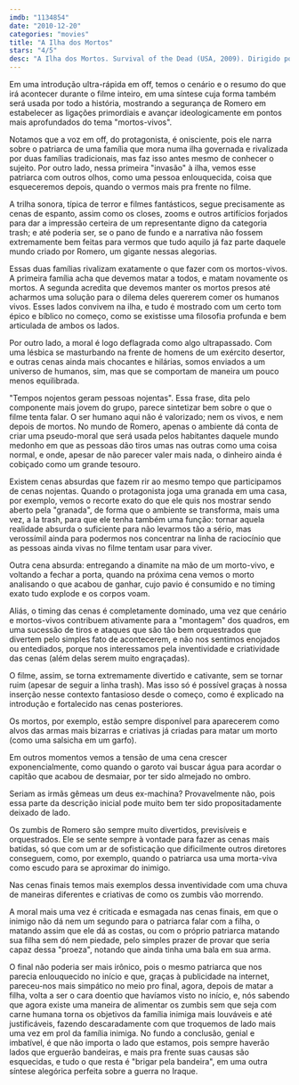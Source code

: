 ```yaml
---
imdb: "1134854"
date: "2010-12-20"
categories: "movies"
title: "A Ilha dos Mortos"
stars: "4/5"
desc: "A Ilha dos Mortos. Survival of the Dead (USA, 2009). Dirigido por George A. Romero. Escrito por George A. Romero. Com Alan Van Sprang, Joshua Peace, Hardee T. Lineham, Dru Viergever, Eric Woolfe, Shawn Roberts, Scott Wentworth, Amy Lalonde, Michelle Morgan."
---
```

Em uma introdução ultra-rápida em off, temos o cenário e o resumo do que irá acontecer durante o filme inteiro, em uma síntese cuja forma também será usada por todo a história, mostrando a segurança de Romero em estabelecer as ligações primordiais e avançar ideologicamente em pontos mais aprofundados do tema "mortos-vivos".

Notamos que a voz em off, do protagonista, é onisciente, pois ele narra sobre o patriarca de uma família que mora numa ilha governada e rivalizada por duas famílias tradicionais, mas faz isso antes mesmo de conhecer o sujeito. Por outro lado, nessa primeira "invasão" à ilha, vemos esse patriarca com outros olhos, como uma pessoa enlouquecida, coisa que esqueceremos depois, quando o vermos mais pra frente no filme.

A trilha sonora, típica de terror e filmes fantásticos, segue precisamente as cenas de espanto, assim como os closes, zooms e outros artifícios forjados para dar a impressão certeira de um representante digno da categoria trash; e até poderia ser, se o pano de fundo e a narrativa não fossem extremamente bem feitas para vermos que tudo aquilo já faz parte daquele mundo criado por Romero, um gigante nessas alegorias.

Essas duas famílias rivalizam exatamente o que fazer com os mortos-vivos. A primeira família acha que devemos matar a todos, e matam novamente os mortos. A segunda acredita que devemos manter os mortos presos até acharmos uma solução para o dilema deles quererem comer os humanos vivos. Esses lados convivem na ilha, e tudo é mostrado com um certo tom épico e bíblico no começo, como se existisse uma filosofia profunda e bem articulada de ambos os lados.

Por outro lado, a moral é logo deflagrada como algo ultrapassado. Com uma lésbica se masturbando na frente de homens de um exército desertor, e outras cenas ainda mais chocantes e hilárias, somos enviados a um universo de humanos, sim, mas que se comportam de maneira um pouco menos equilibrada.

"Tempos nojentos geram pessoas nojentas". Essa frase, dita pelo componente mais jovem do grupo, parece sintetizar bem sobre o que o filme tenta falar. O ser humano aqui não é valorizado; nem os vivos, e nem depois de mortos. No mundo de Romero, apenas o ambiente dá conta de criar uma pseudo-moral que será usada pelos habitantes daquele mundo medonho em que as pessoas dão tiros umas nas outras como uma coisa normal, e onde, apesar de não parecer valer mais nada, o dinheiro ainda é cobiçado como um grande tesouro.

Existem cenas absurdas que fazem rir ao mesmo tempo que participamos de cenas nojentas. Quando o protagonista joga uma granada em uma casa, por exemplo, vemos o recorte exato do que ele quis nos mostrar sendo aberto pela "granada", de forma que o ambiente se transforma, mais uma vez, a la trash, para que ele tenha também uma função: tornar aquela realidade absurda o suficiente para não levarmos tão a sério, mas verossímil ainda para podermos nos concentrar na linha de raciocínio que as pessoas ainda vivas no filme tentam usar para viver.

Outra cena absurda: entregando a dinamite na mão de um morto-vivo, e voltando a fechar a porta, quando na próxima cena vemos o morto analisando o que acabou de ganhar, cujo pavio é consumido e no timing exato tudo explode e os corpos voam.

Aliás, o timing das cenas é completamente dominado, uma vez que cenário e mortos-vivos contribuem ativamente para a "montagem" dos quadros, em uma sucessão de tiros e ataques que são tão bem orquestrados que divertem pelo simples fato de acontecerem, e não nos sentimos enojados ou entediados, porque nos interessamos pela inventividade e criatividade das cenas (além delas serem muito engraçadas).

O filme, assim, se torna extremamente divertido e cativante, sem se tornar ruim (apesar de seguir a linha trash). Mas isso só é possível graças à nossa inserção nesse contexto fantasioso desde o começo, como é explicado na introdução e fortalecido nas cenas posteriores.

Os mortos, por exemplo, estão sempre disponível para aparecerem como alvos das armas mais bizarras e criativas já criadas para matar um morto (como uma salsicha em um garfo).

Em outros momentos vemos a tensão de uma cena crescer exponencialmente, como quando o garoto vai buscar água para acordar o capitão que acabou de desmaiar, por ter sido almejado no ombro.

Seriam as irmãs gêmeas um deus ex-machina? Provavelmente não, pois essa parte da descrição inicial pode muito bem ter sido propositadamente deixado de lado.

Os zumbis de Romero são sempre muito divertidos, previsíveis e orquestrados. Ele se sente sempre à vontade para fazer as cenas mais batidas, só que com um ar de sofisticação que dificilmente outros diretores conseguem, como, por exemplo, quando o patriarca usa uma morta-viva como escudo para se aproximar do inimigo.

Nas cenas finais temos mais exemplos dessa inventividade com uma chuva de maneiras diferentes e criativas de como os zumbis vão morrendo.

A moral mais uma vez é criticada e esmagada nas cenas finais, em que o inimigo não dá nem um segundo para o patriarca falar com a filha, o matando assim que ele dá as costas, ou com o próprio patriarca matando sua filha sem dó nem piedade, pelo simples prazer de provar que seria capaz dessa "proeza", notando que ainda tinha uma bala em sua arma.

O final não poderia ser mais irônico, pois o mesmo patriarca que nos parecia enlouquecido no início e que, graças à publicidade na internet, pareceu-nos mais simpático no meio pro final, agora, depois de matar a filha, volta a ser o cara doentio que havíamos visto no início, e, nós sabendo que agora existe uma maneira de alimentar os zumbis sem que seja com carne humana torna os objetivos da família inimiga mais louváveis e até justificáveis, fazendo descaradamente com que troquemos de lado mais uma vez em prol da família inimiga. No fundo a conclusão, genial e imbatível, é que não importa o lado que estamos, pois sempre haverão lados que erguerão bandeiras, e mais pra frente suas causas são esquecidas, e tudo o que resta é "brigar pela bandeira", em uma outra síntese alegórica perfeita sobre a guerra no Iraque.
